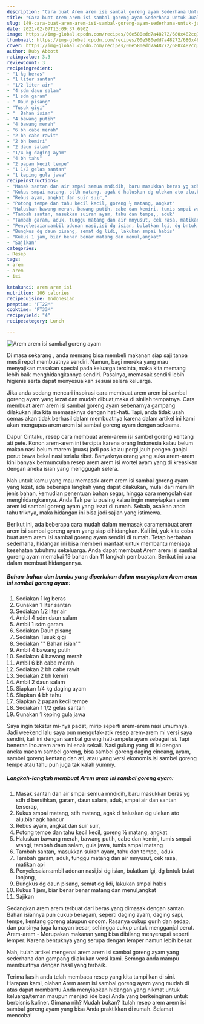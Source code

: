 ```yaml
---
description: "Cara buat Arem arem isi sambal goreng ayam Sederhana Untuk Jualan"
title: "Cara buat Arem arem isi sambal goreng ayam Sederhana Untuk Jualan"
slug: 149-cara-buat-arem-arem-isi-sambal-goreng-ayam-sederhana-untuk-jualan
date: 2021-02-07T13:09:37.690Z
image: https://img-global.cpcdn.com/recipes/00e580edd7a48272/680x482cq70/arem-arem-isi-sambal-goreng-ayam-foto-resep-utama.jpg
thumbnail: https://img-global.cpcdn.com/recipes/00e580edd7a48272/680x482cq70/arem-arem-isi-sambal-goreng-ayam-foto-resep-utama.jpg
cover: https://img-global.cpcdn.com/recipes/00e580edd7a48272/680x482cq70/arem-arem-isi-sambal-goreng-ayam-foto-resep-utama.jpg
author: Ruby Abbott
ratingvalue: 3.3
reviewcount: 3
recipeingredient:
- "1 kg beras"
- "1 liter santan"
- "1/2 liter air"
- "4 sdm daun salam"
- "1 sdm garam"
- " Daun pisang"
- "Tusuk gigi"
- "  Bahan isian"
- "4 bawang putih"
- "4 bawang merah"
- "6 bh cabe merah"
- "2 bh cabe rawit"
- "2 bh kemiri"
- "2 daun salam"
- "1/4 kg daging ayam"
- "4 bh tahu"
- "2 papan kecil tempe"
- "1 1/2 gelas santan"
- "1 keping gula jawa"
recipeinstructions:
- "Masak santan dan air smpai semua mndidih, baru masukkan beras yg sdh d bersihkan, garam, daun salam, aduk, smpai air dan santan terserap,"
- "Kukus smpai matang, stlh matang, agak d haluskan dg ulekan ato alu,biar agk hancur"
- "Rebus ayam, angkat dan suir suir,"
- "Potong tempe dan tahu kecil kecil, goreng ½ matang, angkat"
- "Haluskan bawang merah, bawang putih, cabe dan kemiri, tumis smpai wangi, tambah daun salam, gula jawa, tumis smpai matang"
- "Tambah santan, masukkan suiran ayam, tahu dan tempe,, aduk"
- "Tambah garam, aduk, tunggu matang dan air mnyusut, cek rasa, matikan api"
- "Penyelesaian:ambil adonan nasi,isi dg isian, bulatkan lgi, dg bntuk bulat lonjong,"
- "Bungkus dg daun pisang, semat dg lidi, lakukan smpai habis"
- "Kukus 1 jam, biar benar benar matang dan menul,angkat"
- "Sajikan"
categories:
- Resep
tags:
- arem
- arem
- isi

katakunci: arem arem isi 
nutrition: 106 calories
recipecuisine: Indonesian
preptime: "PT22M"
cooktime: "PT33M"
recipeyield: "4"
recipecategory: Lunch

---
```



![Arem arem isi sambal goreng ayam](https://img-global.cpcdn.com/recipes/00e580edd7a48272/680x482cq70/arem-arem-isi-sambal-goreng-ayam-foto-resep-utama.jpg)

Di masa  sekarang , anda memang bisa membeli makanan siap saji tanpa mesti repot membuatnya sendiri. Namun, bagi mereka yang mau menyajikan masakan special pada keluarga tercinta, maka kita memang lebih baik menghidangkannya sendiri. Pasalnya, memasak sendiri lebih higienis serta dapat menyesuaikan sesuai selera keluarga.

Jika anda sedang mencari inspirasi cara membuat arem arem isi sambal goreng ayam yang lezat dan mudah dibuat,maka di sinilah tempatnya. Cara membuat arem arem isi sambal goreng ayam  sebenarnya gampang dilakukan jika kita memasaknya dengan hati-hati. Tapi, anda tidak usah cemas akan tidak berhasil dalam membuatnya 
karena dalam artikel ini kami akan mengupas arem arem isi sambal goreng ayam dengan seksama.  

Dapur Cintaku, resep cara membuat arem-arem isi sambel goreng kentang ati pete. Konon arem-arem ini tercipta karena orang Indonesia kalau belum makan nasi belum marem (puas) jadi pas kalau pergi jauh pengen ganjal perut bawa bekal nasi terlalu ribet. Banyaknya orang yang suka arem-arem kini banyak bermunculan resep arem arem isi wortel ayam yang di kreasikan dengan aneka isian yang menggugah selera.

Nah untuk kamu yang mau memasak arem arem isi sambal goreng ayam yang lezat, ada beberapa langkah yang dapat dilakukan, mulai dari memilih jenis bahan, kemudian penentuan bahan segar, hingga cara mengolah dan menghidangkannya. Anda Tak perlu pusing kalau ingin menyiapkan arem arem isi sambal goreng ayam yang lezat di rumah. Sebab, asalkan anda  tahu triknya, maka hidangan ini bisa jadi sajian yang istimewa.

Berikut ini, ada beberapa cara mudah dalam memasak caramembuat arem arem isi sambal goreng ayam yang siap dihidangkan. Kali ini, yuk kita coba buat arem arem isi sambal goreng ayam sendiri di rumah. Tetap berbahan sederhana, hidangan ini bisa memberi manfaat untuk membantu menjaga kesehatan tubuhmu sekeluarga. Anda dapat membuat Arem arem isi sambal goreng ayam memakai 19 bahan dan 11 langkah pembuatan. Berikut ini cara dalam membuat hidangannya.

<!--inarticleads1-->

##### Bahan-bahan dan bumbu yang diperlukan dalam menyiapkan Arem arem isi sambal goreng ayam:

1. Sediakan 1 kg beras
1. Gunakan 1 liter santan
1. Sediakan 1/2 liter air
1. Ambil 4 sdm daun salam
1. Ambil 1 sdm garam
1. Sediakan  Daun pisang
1. Sediakan Tusuk gigi
1. Sediakan  &#34;&#34; Bahan isian&#34;&#34;
1. Ambil 4 bawang putih
1. Sediakan 4 bawang merah
1. Ambil 6 bh cabe merah
1. Sediakan 2 bh cabe rawit
1. Sediakan 2 bh kemiri
1. Ambil 2 daun salam
1. Siapkan 1/4 kg daging ayam
1. Siapkan 4 bh tahu
1. Siapkan 2 papan kecil tempe
1. Sediakan 1 1/2 gelas santan
1. Gunakan 1 keping gula jawa


Saya ingin tekstur mi-nya padat, mirip seperti arem-arem nasi umumnya. Jadi weekend lalu saya pun mengutak-atik resep arem-arem mi versi saya sendiri, kali ini dengan sambal goreng hati-ampela ayam sebagai isi. Tapi beneran lho.arem arem ini enak sekali. Nasi gulung yang di isi dengan aneka macam sambel goreng, bisa sambel goreng daging cincang, ayam, sambel goreng kentang dan ati, atau yang versi ekonomis.isi sambel goreng tempe atau tahu pun juga tak kalah yummy. 

<!--inarticleads2-->

##### Langkah-langkah membuat Arem arem isi sambal goreng ayam:

1. Masak santan dan air smpai semua mndidih, baru masukkan beras yg sdh d bersihkan, garam, daun salam, aduk, smpai air dan santan terserap,
1. Kukus smpai matang, stlh matang, agak d haluskan dg ulekan ato alu,biar agk hancur
1. Rebus ayam, angkat dan suir suir,
1. Potong tempe dan tahu kecil kecil, goreng ½ matang, angkat
1. Haluskan bawang merah, bawang putih, cabe dan kemiri, tumis smpai wangi, tambah daun salam, gula jawa, tumis smpai matang
1. Tambah santan, masukkan suiran ayam, tahu dan tempe,, aduk
1. Tambah garam, aduk, tunggu matang dan air mnyusut, cek rasa, matikan api
1. Penyelesaian:ambil adonan nasi,isi dg isian, bulatkan lgi, dg bntuk bulat lonjong,
1. Bungkus dg daun pisang, semat dg lidi, lakukan smpai habis
1. Kukus 1 jam, biar benar benar matang dan menul,angkat
1. Sajikan


Sedangkan arem arem terbuat dari beras yang dimasak dengan santan. Bahan isiannya pun cukup beragam, seperti daging ayam, daging sapi, tempe, kentang goreng ataupun oncom. Rasanya cukup gurih dan sedap, dan porsinya juga lumayan besar, sehingga cukup untuk mengganjal perut. Arem-arem - Merupakan makanan yang bisa dibilang menyerupai seperti lemper. Karena bentuknya yang serupa dengan lemper namun lebih besar. 

Nah, itulah artikel mengenai  arem arem isi sambal goreng ayam  yang sederhana dan gampang dilakukan versi kami. Semoga anda mampu membuatnya dengan hasil yang terbaik. 

Terima kasih anda telah membaca resep yang kita tampilkan di sini. Harapan kami, olahan  Arem arem isi sambal goreng ayam yang mudah di atas dapat membantu Anda menyiapkan hidangan yang nikmat untuk keluarga/teman maupun menjadi ide bagi Anda yang berkeinginan untuk berbisnis kuliner. Gimana nih? Mudah bukan? Itulah resep arem arem isi sambal goreng ayam yang bisa Anda praktikkan di rumah. Selamat mencoba!


